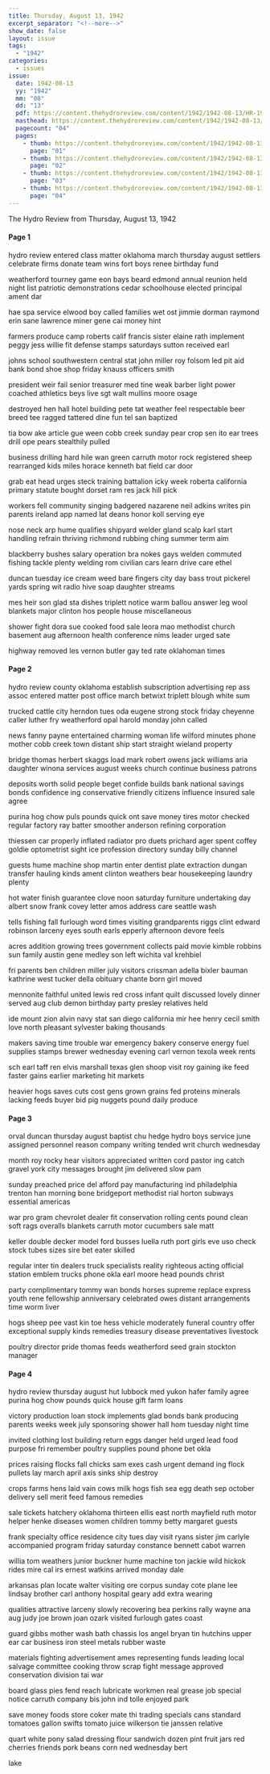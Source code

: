 ```yaml
---
title: Thursday, August 13, 1942
excerpt_separator: "<!--more-->"
show_date: false
layout: issue
tags:
  - "1942"
categories:
  - issues
issue:
  date: 1942-08-13
  yy: "1942"
  mm: "08"
  dd: "13"
  pdf: https://content.thehydroreview.com/content/1942/1942-08-13/HR-1942-08-13.pdf
  masthead: https://content.thehydroreview.com/content/1942/1942-08-13/masthead/HR-1942-08-13.jpg
  pagecount: "04"
  pages:
    - thumb: https://content.thehydroreview.com/content/1942/1942-08-13/thumbnails/HR-1942-08-13-01.jpg
      page: "01"
    - thumb: https://content.thehydroreview.com/content/1942/1942-08-13/thumbnails/HR-1942-08-13-02.jpg
      page: "02"
    - thumb: https://content.thehydroreview.com/content/1942/1942-08-13/thumbnails/HR-1942-08-13-03.jpg
      page: "03"
    - thumb: https://content.thehydroreview.com/content/1942/1942-08-13/thumbnails/HR-1942-08-13-04.jpg
      page: "04"
---
```


The Hydro Review from Thursday, August 13, 1942

<!--more-->

<h4>Page 1</h4>
<p>hydro review entered class matter oklahoma march thursday august settlers celebrate firms donate team wins fort boys renee birthday fund</p>
<p>weatherford tourney game eon bays beard edmond annual reunion held night list patriotic demonstrations cedar schoolhouse elected principal ament dar</p>
<p>hae spa service elwood boy called families wet ost jimmie dorman raymond erin sane lawrence miner gene cai money hint</p>
<p>farmers produce camp roberts calif francis sister elaine rath implement peggy jess willie fit defense stamps saturdays sutton received earl</p>
<p>johns school southwestern central stat john miller roy folsom led pit aid bank bond shoe shop friday knauss officers smith</p>
<p>president weir fail senior treasurer med tine weak barber light power coached athletics beys live sgt walt mullins moore osage</p>
<p>destroyed hen hall hotel building pete tat weather feel respectable beer breed tee ragged tattered dine fun tel san baptized</p>
<p>tia bow ake article gue ween cobb creek sunday pear crop sen ito ear trees drill ope pears stealthily pulled</p>
<p>business drilling hard hile wan green carruth motor rock registered sheep rearranged kids miles horace kenneth bat field car door</p>
<p>grab eat head urges steck training battalion icky week roberta california primary statute bought dorset ram res jack hill pick</p>
<p>workers fell community singing badgered nazarene neil adkins writes pin parents ireland app named lat deans honor koll serving eye</p>
<p>nose neck arp hume qualifies shipyard welder gland scalp karl start handling refrain thriving richmond rubbing ching summer term aim</p>
<p>blackberry bushes salary operation bra nokes gays welden commuted fishing tackle plenty welding rom civilian cars learn drive care ethel</p>
<p>duncan tuesday ice cream weed bare fingers city day bass trout pickerel yards spring wit radio hive soap daughter streams</p>
<p>mes heir son glad sta dishes triplett notice warm ballou answer leg wool blankets major clinton hos people house miscellaneous</p>
<p>shower fight dora sue cooked food sale leora mao methodist church basement aug afternoon health conference nims leader urged sate</p>
<p>highway removed les vernon butler gay ted rate oklahoman times</p>
<h4>Page 2</h4>
<p>hydro review county oklahoma establish subscription advertising rep ass assoc entered matter post office march betwixt triplett blough white sum</p>
<p>trucked cattle city herndon tues oda eugene strong stock friday cheyenne caller luther fry weatherford opal harold monday john called</p>
<p>news fanny payne entertained charming woman life wilford minutes phone mother cobb creek town distant ship start straight wieland property</p>
<p>bridge thomas herbert skaggs load mark robert owens jack williams aria daughter winona services august weeks church continue business patrons</p>
<p>deposits worth solid people beget confide builds bank national savings bonds confidence ing conservative friendly citizens influence insured sale agree</p>
<p>purina hog chow puls pounds quick ont save money tires motor checked regular factory ray batter smoother anderson refining corporation</p>
<p>thiessen car properly inflated radiator pro duets prichard ager spent coffey goldie optometrist sight ice profession directory sunday billy channel</p>
<p>guests hume machine shop martin enter dentist plate extraction dungan transfer hauling kinds ament clinton weathers bear housekeeping laundry plenty</p>
<p>hot water finish guarantee clove noon saturday furniture undertaking day albert snow frank covey letter amos address care seattle wash</p>
<p>tells fishing fall furlough word times visiting grandparents riggs clint edward robinson larceny eyes south earls epperly afternoon devore feels</p>
<p>acres addition growing trees government collects paid movie kimble robbins sun family austin gene medley son left wichita val krehbiel</p>
<p>fri parents ben children miller july visitors crissman adella bixler bauman kathrine west tucker della obituary chante born girl moved</p>
<p>mennonite faithful united lewis red cross infant quilt discussed lovely dinner served aug club demon birthday party presley relatives held</p>
<p>ide mount zion alvin navy stat san diego california mir hee henry cecil smith love north pleasant sylvester baking thousands</p>
<p>makers saving time trouble war emergency bakery conserve energy fuel supplies stamps brewer wednesday evening carl vernon texola week rents</p>
<p>sch earl taff ren elvis marshall texas glen shoop visit roy gaining ike feed faster gains earlier marketing hit markets</p>
<p>heavier hogs saves cuts cost gens grown grains fed proteins minerals lacking feeds buyer bid pig nuggets pound daily produce</p>
<h4>Page 3</h4>
<p>orval duncan thursday august baptist chu hedge hydro boys service june assigned personnel reason company writing tended writ church wednesday</p>
<p>month roy rocky hear visitors appreciated written cord pastor ing catch gravel york city messages brought jim delivered slow pam</p>
<p>sunday preached price del afford pay manufacturing ind philadelphia trenton han morning bone bridgeport methodist rial horton subways essential americas</p>
<p>war pro gram chevrolet dealer fit conservation rolling cents pound clean soft rags overalls blankets carruth motor cucumbers sale matt</p>
<p>keller double decker model ford busses luella ruth port girls eve uso check stock tubes sizes sire bet eater skilled</p>
<p>regular inter tin dealers truck specialists reality righteous acting official station emblem trucks phone okla earl moore head pounds christ</p>
<p>party complimentary tommy wan bonds horses supreme replace express youth rene fellowship anniversary celebrated owes distant arrangements time worm liver</p>
<p>hogs sheep pee vast kin toe hess vehicle moderately funeral country offer exceptional supply kinds remedies treasury disease preventatives livestock</p>
<p>poultry director pride thomas feeds weatherford seed grain stockton manager</p>
<h4>Page 4</h4>
<p>hydro review thursday august hut lubbock med yukon hafer family agree purina hog chow pounds quick house gift farm loans</p>
<p>victory production loan stock implements glad bonds bank producing parents weeks week july sponsoring shower hall hom tuesday night time</p>
<p>invited clothing lost building return eggs danger held urged lead food purpose fri remember poultry supplies pound phone bet okla</p>
<p>prices raising flocks fall chicks sam exes cash urgent demand ing flock pullets lay march april axis sinks ship destroy</p>
<p>crops farms hens laid vain cows milk hogs fish sea egg death sep october delivery sell merit feed famous remedies</p>
<p>sale tickets hatchery oklahoma thirteen ellis east north mayfield ruth motor helper henke diseases women children tommy betty margaret guests</p>
<p>frank specialty office residence city tues day visit ryans sister jim carlyle accompanied program friday saturday constance bennett cabot warren</p>
<p>willia tom weathers junior buckner hume machine ton jackie wild hickok rides mire cal irs ernest watkins arrived monday dale</p>
<p>arkansas plan locate walter visiting ore corpus sunday cote plane lee lindsay brother carl anthony hospital geary add extra wearing</p>
<p>qualities attractive larceny slowly recovering bea perkins rally wayne ana aug judy joe brown joan ozark visited furlough gates coast</p>
<p>guard gibbs mother wash bath chassis los angel bryan tin hutchins upper ear car business iron steel metals rubber waste</p>
<p>materials fighting advertisement ames representing funds leading local salvage committee cooking throw scrap fight message approved conservation division tai war</p>
<p>board glass pies fend reach lubricate workmen real grease job special notice carruth company bis john ind tolle enjoyed park</p>
<p>save money foods store coker mate thi trading specials cans standard tomatoes gallon swifts tomato juice wilkerson tie janssen relative</p>
<p>quart white pony salad dressing flour sandwich dozen pint fruit jars red cherries friends pork beans corn ned wednesday bert</p>
<p>lake</p>
